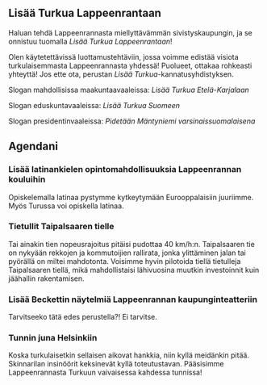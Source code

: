 ## Lisää Turkua Lappeenrantaan

Haluan tehdä Lappeenrannasta miellyttävämmän sivistyskaupungin, ja se onnistuu tuomalla *Lisää Turkua Lappeenrantaan*!

Olen käytetettävissä luottamustehtäviin, jossa voimme edistää visiota turkulaisemmasta Lappeenrannasta yhdessä! Puolueet, ottakaa rohkeasti yhteyttä! Jos ette ota, perustan *Lisää Turkua*-kannatusyhdistyksen.

Slogan mahdollisissa maakuntaavaaleissa: *Lisää Turkua Etelä-Karjalaan*

Slogan eduskuntavaaleissa: *Lisää Turkua Suomeen*

Slogan presidentinvaaleissa: *Pidetään Mäntyniemi varsinaissuomalaisena*

## Agendani

### Lisää latinankielen opintomahdollisuuksia Lappeenrannan kouluihin

Opiskelemalla latinaa pystymme kytkeytymään Eurooppalaisiin juuriimme. Myös Turussa voi opiskella latinaa.

### Tietullit Taipalsaaren tielle

Tai ainakin tien nopeusrajoitus pitäisi pudottaa 40 km/h:n. Taipalsaaren tie on nykyään rekkojen ja kommutoijien rallirata, jonka ylittäminen jalan tai pyörällä on miltei mahdotonta. Voisimme hyvin pilotoida tiellä tietulleja Taipalsaaren tiellä, mikä mahdollistaisi lähivuosina muutkin investoinnit kuin jäähallin rakentamisen.

### Lisää Beckettin näytelmiä Lappeenrannan kaupunginteatteriin

Tarvitseeko tätä edes perustella?! Ei tarvitse.

### Tunnin juna Helsinkiin

Koska turkulaisetkin sellaisen aikovat hankkia, niin kyllä meidänkin pitää. Skinnarilan insinöörit keksinevät kyllä toteutustavan. Pääsisimme Lappeenrannasta Turkuun vaivaisessa kahdessa tunnissa!
